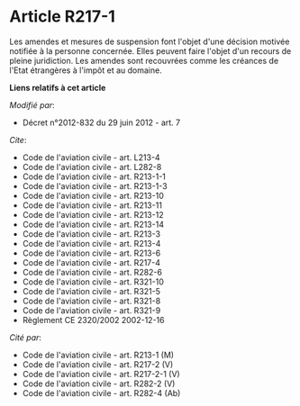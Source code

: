 # Article R217-1

Les amendes et mesures de suspension font l'objet d'une décision motivée notifiée à la personne concernée. Elles peuvent
faire l'objet d'un recours de pleine juridiction. Les amendes sont recouvrées comme les créances de l'Etat étrangères à
l'impôt et au domaine.

**Liens relatifs à cet article**

_Modifié par_:

  - Décret n°2012-832 du 29 juin 2012 - art. 7

_Cite_:

  - Code de l'aviation civile - art. L213-4
  - Code de l'aviation civile - art. L282-8
  - Code de l'aviation civile - art. R213-1-1
  - Code de l'aviation civile - art. R213-1-3
  - Code de l'aviation civile - art. R213-10
  - Code de l'aviation civile - art. R213-11
  - Code de l'aviation civile - art. R213-12
  - Code de l'aviation civile - art. R213-14
  - Code de l'aviation civile - art. R213-3
  - Code de l'aviation civile - art. R213-4
  - Code de l'aviation civile - art. R213-6
  - Code de l'aviation civile - art. R217-4
  - Code de l'aviation civile - art. R282-6
  - Code de l'aviation civile - art. R321-10
  - Code de l'aviation civile - art. R321-5
  - Code de l'aviation civile - art. R321-8
  - Code de l'aviation civile - art. R321-9
  - Règlement CE 2320/2002 2002-12-16

_Cité par_:

  - Code de l'aviation civile - art. R213-1 (M)
  - Code de l'aviation civile - art. R217-2 (V)
  - Code de l'aviation civile - art. R217-2-1 (V)
  - Code de l'aviation civile - art. R282-2 (V)
  - Code de l'aviation civile - art. R282-4 (Ab)
